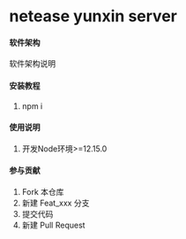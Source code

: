 # netease yunxin server
#### 软件架构
软件架构说明


#### 安装教程

1.  npm i

#### 使用说明

1.  开发Node环境>=12.15.0

#### 参与贡献

1.  Fork 本仓库
2.  新建 Feat_xxx 分支
3.  提交代码
4.  新建 Pull Request
